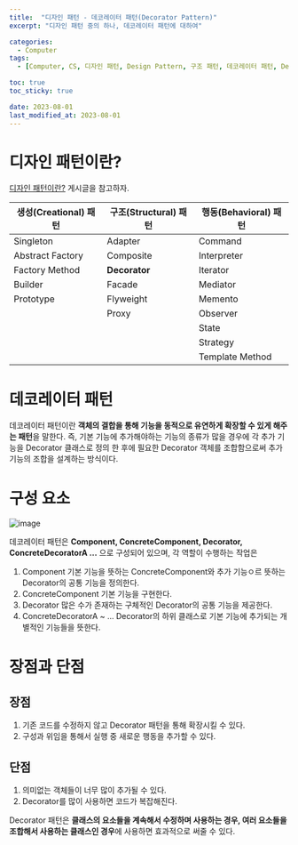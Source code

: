```yaml
---
title:  "디자인 패턴 - 데코레이터 패턴(Decorator Pattern)"
excerpt: "디자인 패턴 중의 하나, 데코레이터 패턴에 대하여"

categories:
  - Computer
tags:
  - [Computer, CS, 디자인 패턴, Design Pattern, 구조 패턴, 데코레이터 패턴, Decorator Pattern]

toc: true
toc_sticky: true

date: 2023-08-01
last_modified_at: 2023-08-01
---
```


# 디자인 패턴이란?
[디자인 패턴이란?](https://98tech-savvy.github.io/computer/CS-Design-Pattern/) 게시글을 참고하자.

|생성(Creational) 패턴|구조(Structural) 패턴|행동(Behavioral) 패턴|
|--|--|--|
|Singleton|Adapter|Command|
|Abstract Factory|Composite|Interpreter|
|Factory Method|**Decorator**|Iterator|
|Builder|Facade|Mediator|
|Prototype|Flyweight|Memento|
||Proxy|Observer|
|||State|
|||Strategy|
|||Template Method|

# 데코레이터 패턴
데코레이터 패턴이란 **객체의 결합을 통해 기능을 동적으로 유연하게 확장할 수 있게 해주는 패턴**을 말한다. 즉, 기본 기능에 추가해야하는 기능의 종류가 많을 경우에 각 추가 기능을 Decorator 클래스로 정의 한 후에 필요한 Decorator 객체를 조합함으로써 추가 기능의 조합을 설계하는 방식이다.

# 구성 요소

![image](https://github.com/98tech-savvy/98tech-savvy.github.io/assets/128434645/858bf3e6-0eaf-4d16-833b-5510b9edd049)

데코레이터 패턴은 **Component, ConcreteComponent, Decorator, ConcreteDecoratorA ...**
으로 구성되어 있으며, 각 역할이 수행하는 작업은

1. Component
기본 기능을 뜻하는 ConcreteComponent와 추가 기능ㅇ르 뜻하는 Decorator의 공통 기능을 정의한다.
2. ConcreteComponent
기본 기능을 구현한다.
3. Decorator
많은 수가 존재하는 구체적인 Decorator의 공통 기능을 제공한다.
4. ConcreteDecoratorA ~ ...
Decorator의 하위 클래스로 기본 기능에 추가되는 개별적인 기능들을 뜻한다.

# 장점과 단점

## 장점
1. 기존 코드를 수정하지 않고 Decorator 패턴을 통해 확장시킬 수 있다.
2. 구성과 위임을 통해서 실행 중 새로운 행동을 추가할 수 있다.

## 단점
1. 의미없는 객체들이 너무 많이 추가될 수 있다.
2. Decorator를 많이 사용하면 코드가 복잡해진다.

Decorator 패턴은 **클래스의 요소들을 계속해서 수정하며 사용하는 경우, 여러 요소들을 조합해서 사용하는 클래스인 경우**에 사용하면 효과적으로 써줄 수 있다.